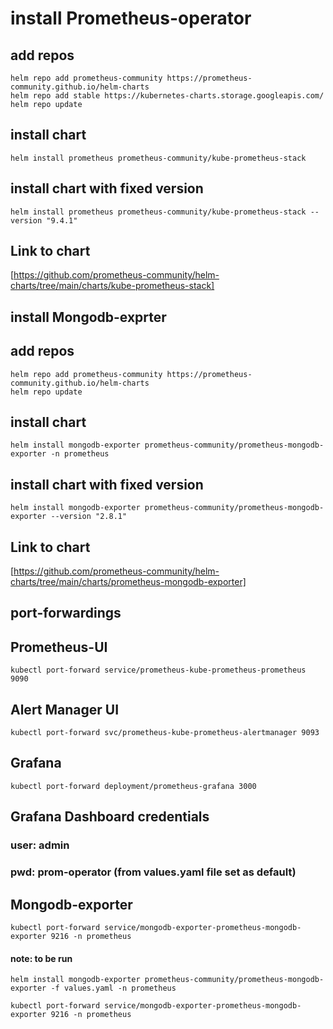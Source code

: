 # install Prometheus-operator

## add repos
```
helm repo add prometheus-community https://prometheus-community.github.io/helm-charts
helm repo add stable https://kubernetes-charts.storage.googleapis.com/
helm repo update
```



## install chart

```
helm install prometheus prometheus-community/kube-prometheus-stack
```


## install chart with fixed version

```
helm install prometheus prometheus-community/kube-prometheus-stack --version "9.4.1"
```


## Link to chart

[https://github.com/prometheus-community/helm-charts/tree/main/charts/kube-prometheus-stack]

## install Mongodb-exprter

## add repos
```
helm repo add prometheus-community https://prometheus-community.github.io/helm-charts
helm repo update
```


## install chart
```
helm install mongodb-exporter prometheus-community/prometheus-mongodb-exporter -n prometheus
```


## install chart with fixed version
```
helm install mongodb-exporter prometheus-community/prometheus-mongodb-exporter --version "2.8.1" 
```


## Link to chart
[https://github.com/prometheus-community/helm-charts/tree/main/charts/prometheus-mongodb-exporter]

## port-forwardings

## Prometheus-UI
```
kubectl port-forward service/prometheus-kube-prometheus-prometheus 9090
```


## Alert Manager UI
```
kubectl port-forward svc/prometheus-kube-prometheus-alertmanager 9093
```


## Grafana
```
kubectl port-forward deployment/prometheus-grafana 3000
```


## Grafana Dashboard credentials

### user: admin
### pwd: prom-operator (from values.yaml file set as default)



## Mongodb-exporter
```
kubectl port-forward service/mongodb-exporter-prometheus-mongodb-exporter 9216 -n prometheus
```


#### note: to be run
```
helm install mongodb-exporter prometheus-community/prometheus-mongodb-exporter -f values.yaml -n prometheus
```
```
kubectl port-forward service/mongodb-exporter-prometheus-mongodb-exporter 9216 -n prometheus
``` 
